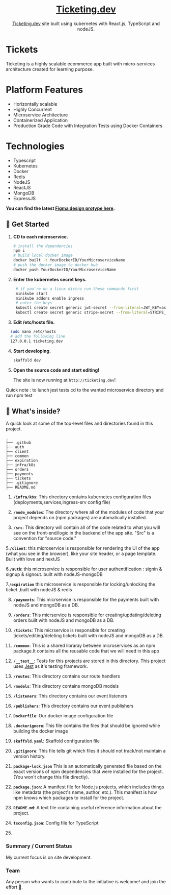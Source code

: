 <h1 align="center"><a href="#">Ticketing.dev</a></h1>

<p align="center">
  <a href="#">Ticketing.dev</a> site built using kubernetes with React.js, TypeScript and nodeJS.
</p>


# Tickets
Ticketing is a highly scalable ecommerce app built with micro-services architecture created for learning purpose. 

# Platform Features

 - Horizontally scalable
 - Highly Concurrent
 - Microservice Architecture
 - Containerized Application
 - Production Grade Code with Integration Tests using Docker Containers
 
 # Technologies
 
 - Typescript
 - Kubernetes
 - Docker
 - Redis
 - NodeJS
 - ReactJS
 - MongoDB
 - ExpressJS

**You can find the latest [Figma design protype here](https://www.figma.com/file/lOxAGGg5KXb6nwie7zXkz6/NJ---Design-System?node-id=22%3A6086).**

## 🚀 Get Started

1. **CD to each microservice.**

   ```bash
   # install the dependencies
   npm i
   # build local docker image 
   docker built -t YourDockerID/YourMicroserviceName
   # push the docker image to docker hub
   docker push YourDockerID/YourMicroserviceName
   ```
2. **Enter the kubernetes secret keys.**
   ```bash
    # if you're on a linux distro run these commands first
    minikube start
    minikube addons enable ingress
    # enter the keys
    kubectl create secret generic jwt-secret --from-literal=JWT_KEY=asdf
    kubectl create secret generic stripe-secret --from-literal=STRIPE_KEY=your private stripe api key

   ```

3. **Edit /etc/hosts file.**
  ```bash
    sudo nano /etc/hosts
    # add the following line
    127.0.0.1 ticketing.dev
  ```

4. **Start developing.**

   ```bash
   skaffold dev
   ```

5. **Open the source code and start editing!**

   The site is now running at `http://ticketing.dev`!
   
Quick note : to lunch jest tests cd to the wanted microservice directory and run npm test   

## 🧐 What's inside?

A quick look at some of the top-level files and directories found in this project.

```console
.
├── .github
├── auth
├── client
├── common
├── expiration
├── infra/k8s
├── orders
├── payments
├── tickets
├── .gitignore
├── README.md
```

1. **`/infra/k8s`**: This directory contains kubernetes configuration files (deployments,services,ingress-srv config file)

2. **`/node_modules`**: The directory where all of the modules of code that your project depends on (npm packages) are automatically installed.

3. **`/src`**: This directory will contain all of the code related to what you will see on the front-end/logic in the backend of the app site. "Src" is a convention for "source code."

 5.**`/client`**: this microservice is responsible for rendering the UI of the app (what you see in the browser), like your site header, or a page template. Built     with love and nextJS

 6.**`/auth`**: this microservice is responsible for user authentification : signin & signup & signout. built with nodeJS-mongoDB

 7.**`/expiration`** this microservice is responsible for locking/unlocking the ticket ,built with nodeJS & redis 

 8. **`/payments`**: This micrservice is responsible for the payments built with nodeJS and mongoDB as a DB.

 9. **`/orders`**: This micrservice is responsible for creating/updating/deleting orders built with nodeJS and mongoDB as a DB.

 10. **`/tickets`**: This micrservice is responsible for creating tickets/editing/deleting tickets built with nodeJS and mongoDB as a DB.
 11. **`/common`**: This is a shared libraray between microservices as an npm package.It contains all the reusable code that we will need in this app

 11. **`/__test__`**: Tests for this projects are stored in this directory. This project uses [Jest]("https://jestjs.io/) as it's testing framework.

 12. **`/routes`**: This directory contains our route handlers

 13. **`/models`**: This directory contains mongoDB models

 14. **`/listeners`**: This directory contains our event listeners 

 15. **`/publishers`**: This directory contains our event publishers 

 16. **`Dockerfile`**: Our docker image configuration file 

 17. **`.dockerignore`**: This file contains the files that should be ignored while building the docker image

 18. **`skaffold.yaml`**: Skaffold configuration file 

 19. **`.gitignore`**: This file tells git which files it should not track/not maintain a version history.

 20. **`package-lock.json`** This is an automatically generated file based on the exact versions of  npm dependencies that were installed for the project. (You won't change this file directly).

 21. **`package.json`**: A manifest file for Node.js projects, which includes things like metadata (the project's name, author, etc.). This manifest is how npm knows which packages to install for the project.

 22. **`README.md`**: A text file containing useful reference information about the project.

 23. **`tsconfig.json`**: Config file for TypeScript
 24. 


### Summary / Current Status

My current focus is on site development.

### Team

Any person who wants to contribute to the initiative is welcome! and join the effort 🙌.

